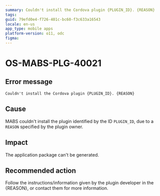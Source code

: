 ```yaml
---
summary: Couldn't install the Cordova plugin {PLUGIN_ID}. {REASON}
tags:
guid: 79efd0e4-f726-401c-bc60-f3c633a16543
locale: en-us
app_type: mobile apps
platform-version: o11, odc
figma:
---
```


# OS-MABS-PLG-40021  

## Error message  

`Couldn't install the Cordova plugin {PLUGIN_ID}. {REASON}`  

## Cause

MABS couldn't install the plugin identified by the ID `PLUGIN_ID`, due to a `REASON` specified by the plugin owner.

## Impact

The application package can't be generated.

## Recommended action

Follow the instructions/information given by the plugin developer in the {REASON}, or contact them for more information.
